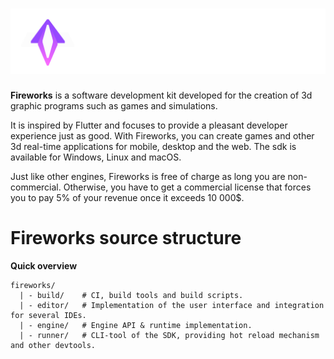 # ![fireworks_logo](.github/images/fireworks_logo.png)

**Fireworks** is a software development kit developed for the creation 
of 3d graphic programs such as games and simulations.

It is inspired by Flutter and focuses to provide a pleasant developer experience just as good.
With Fireworks, you can create games and other 3d real-time applications for mobile, desktop and the web.
The sdk is available for Windows, Linux and macOS.

Just like other engines, Fireworks is free of charge as long you are non-commercial. 
Otherwise, you have to get a commercial license that forces you to pay 5% of your revenue once it exceeds 10 000$.
# Fireworks source structure

**Quick overview**
````
fireworks/
  | - build/    # CI, build tools and build scripts.
  | - editor/   # Implementation of the user interface and integration for several IDEs.
  | - engine/   # Engine API & runtime implementation.
  | - runner/   # CLI-tool of the SDK, providing hot reload mechanism and other devtools.
````